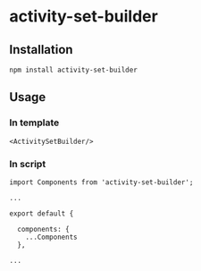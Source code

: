 # activity-set-builder

## Installation
```
npm install activity-set-builder
```

## Usage

### In template
```
<ActivitySetBuilder/>
```

### In script
```
import Components from 'activity-set-builder';

...

export default {

  components: {
    ...Components
  },

...
```
